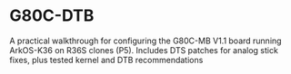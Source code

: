 # G80C-DTB
A practical walkthrough for configuring the G80C-MB V1.1 board running ArkOS-K36 on R36S clones (P5). Includes DTS patches for analog stick fixes, plus tested kernel and DTB recommendations
